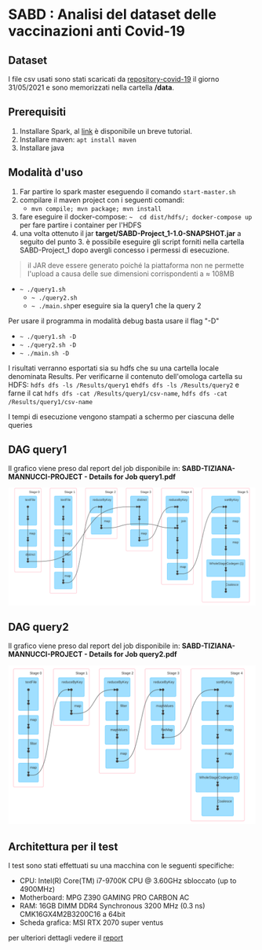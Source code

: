 # SABD : Analisi del dataset delle vaccinazioni anti Covid-19

## Dataset
I file csv usati sono stati scaricati da [repository-covid-19](https://github.com/italia/covid19-opendata-vaccini/tree/master/dati)
il giorno 31/05/2021 e sono memorizzati nella cartella **/data**.

## Prerequisiti

1. Installare Spark, al [link](https://computingforgeeks.com/how-to-install-apache-spark-on-ubuntu-debian/) è disponibile un breve tutorial.
2. Installare maven: `apt install maven`
3. Installare java

## Modalità d'uso 


1. Far partire lo spark master eseguendo il comando `start-master.sh`
2. compilare il maven project con i seguenti comandi: 
    - `mvn compile; mvn package; mvn install`
3. fare eseguire il docker-compose: `~  cd dist/hdfs/; docker-compose up`
      per fare partire i container per l'HDFS
4. una volta ottenuto il jar **target/SABD-Project_1-1.0-SNAPSHOT.jar** a seguito del punto 3. è possibile eseguire gli script forniti nella cartella SABD-Project_1 dopo avergli concesso i permessi di esecuzione.
  > il JAR deve essere generato poiché la piattaforma non ne permette l'upload a causa delle sue dimensioni corrispondenti a
  &asymp; 108MB   
- `~ ./query1.sh`
    - `~ ./query2.sh`
    - `~ ./main.sh`per eseguire sia la query1 che la query 2

Per usare il programma in modalità debug basta usare il flag "-D"
- `~ ./query1.sh -D`
- `~ ./query2.sh -D`
- `~ ./main.sh -D` 

I risultati verranno esportati sia su hdfs che su una cartella locale denominata Results. 
Per verificarne il contenuto dell'omologa cartella su HDFS: `hdfs dfs -ls /Results/query1` e`hdfs dfs -ls /Results/query2` 
e farne il cat `hdfs dfs -cat /Results/query1/csv-name`, `hdfs dfs -cat /Results/query1/csv-name`

I tempi di esecuzione vengono stampati a schermo per ciascuna delle queries

## DAG query1 
Il grafico viene preso dal report del job disponibile in: **SABD-TIZIANA-MANNUCCI-PROJECT - Details for Job query1.pdf**

![DAG-query1](./Images/DAG%20query1.png)    

## DAG query2
Il grafico viene preso dal report del job disponibile in: **SABD-TIZIANA-MANNUCCI-PROJECT - Details for Job query2.pdf**

![DAG-query1](./Images/DAG%20query2.png)

## Architettura per il test

I test sono stati effettuati su una macchina con le seguenti specifiche:

- CPU: Intel(R) Core(TM) i7-9700K CPU @ 3.60GHz sbloccato (up to 4900MHz)
- Motherboard: MPG Z390 GAMING PRO CARBON AC 
- RAM: 16GB DIMM DDR4 Synchronous 3200 MHz (0.3 ns) CMK16GX4M2B3200C16 a 64bit
- Scheda grafica: MSI RTX 2070 super ventus

per ulteriori dettagli vedere il  [report](lshw.html)